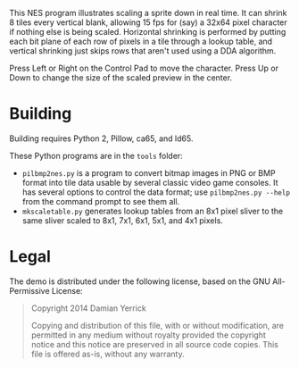 This NES program illustrates scaling a sprite down in real time.
It can shrink 8 tiles every vertical blank, allowing 15 fps
for (say) a 32x64 pixel character if nothing else is being scaled.
Horizontal shrinking is performed  by putting each bit plane of
each row of pixels in a tile through a lookup table, and vertical
shrinking just skips rows that aren't used using a DDA algorithm.

Press Left or Right on the Control Pad to move the character.
Press Up or Down to change the size of the scaled preview in the
center.

Building
========

Building requires Python 2, Pillow, ca65, and ld65.

These Python programs are in the `tools` folder:

* `pilbmp2nes.py` is a program to convert bitmap images in PNG or
  BMP format into tile data usable by several classic video game
  consoles.  It has several options to control the data format; use
  `pilbmp2nes.py --help` from the command prompt to see them all.
* `mkscaletable.py` generates lookup tables from an 8x1 pixel sliver
  to the same sliver scaled to 8x1, 7x1, 6x1, 5x1, and 4x1 pixels.

Legal
=====

The demo is distributed under the following license, based on the
GNU All-Permissive License:

> Copyright 2014 Damian Yerrick
> 
> Copying and distribution of this file, with or without
> modification, are permitted in any medium without royalty provided
> the copyright notice and this notice are preserved in all source
> code copies.  This file is offered as-is, without any warranty.

